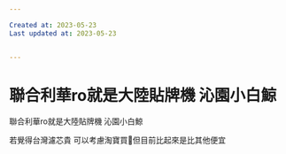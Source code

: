 ```yaml
---

Created at: 2023-05-23
Last updated at: 2023-05-23


---
```


# 聯合利華ro就是大陸貼牌機 沁園小白鯨


聯合利華ro就是大陸貼牌機 沁園小白鯨

若覺得台灣濾芯貴 可以考慮淘寶買🤣但目前比起來是比其他便宜


